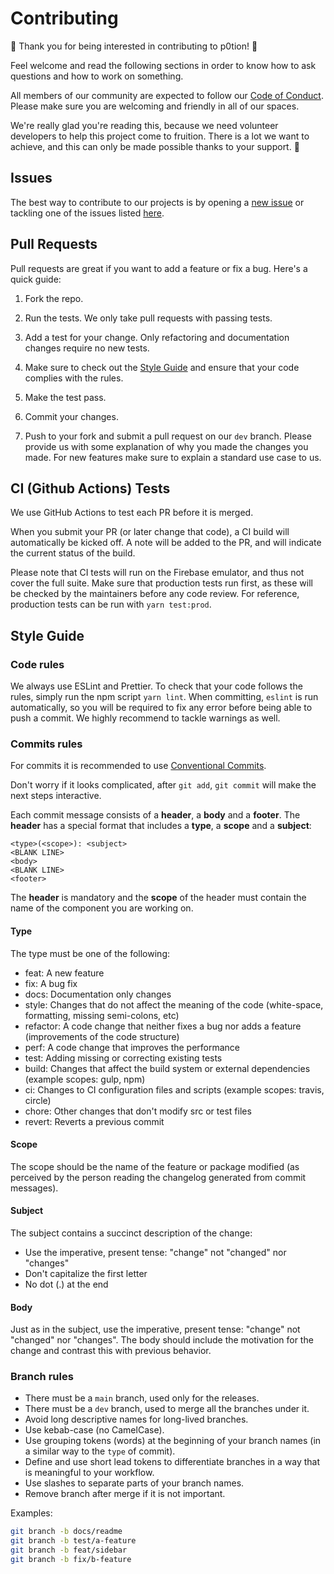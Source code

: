# Contributing

:tada: Thank you for being interested in contributing to p0tion! :tada:

Feel welcome and read the following sections in order to know how to ask questions and how to work on something.

All members of our community are expected to follow our [Code of Conduct](/CODE_OF_CONDUCT.md). Please make sure you are welcoming and friendly in all of our spaces.

We're really glad you're reading this, because we need volunteer developers to help this project come to fruition. There is a lot we want to achieve, and this can only be made possible thanks to your support. 👏

## Issues

The best way to contribute to our projects is by opening a [new issue](https://github.com/privacy-scaling-explorations/p0tion/issues) or tackling one of the issues listed [here](https://github.com/privacy-scaling-explorations/p0tion/contribute).

## Pull Requests

Pull requests are great if you want to add a feature or fix a bug. Here's a quick guide:

1. Fork the repo.

2. Run the tests. We only take pull requests with passing tests.

3. Add a test for your change. Only refactoring and documentation changes require no new tests.

4. Make sure to check out the [Style Guide](/CONTRIBUTING#style-guide) and ensure that your code complies with the rules.

5. Make the test pass.

6. Commit your changes.

7. Push to your fork and submit a pull request on our `dev` branch. Please provide us with some explanation of why you made the changes you made. For new features make sure to explain a standard use case to us.

## CI (Github Actions) Tests

We use GitHub Actions to test each PR before it is merged.

When you submit your PR (or later change that code), a CI build will automatically be kicked off. A note will be added to the PR, and will indicate the current status of the build.

Please note that CI tests will run on the Firebase emulator, and thus not cover the full suite. Make sure that production tests run first, as these will be checked by the maintainers before any code review. For reference, production tests can be run with `yarn test:prod`.

## Style Guide

### Code rules

We always use ESLint and Prettier. To check that your code follows the rules, simply run the npm script `yarn lint`. When committing, `eslint` is run automatically, so you will be required to fix any error before being able to push a commit. We highly recommend to tackle warnings as well.

### Commits rules

For commits it is recommended to use [Conventional Commits](https://www.conventionalcommits.org).

Don't worry if it looks complicated, after `git add`, `git commit` will make the next steps interactive.

Each commit message consists of a **header**, a **body** and a **footer**. The **header** has a special format that includes a **type**, a **scope** and a **subject**:

    <type>(<scope>): <subject>
    <BLANK LINE>
    <body>
    <BLANK LINE>
    <footer>

The **header** is mandatory and the **scope** of the header must contain the name of the component you are working on.

#### Type

The type must be one of the following:

-   feat: A new feature
-   fix: A bug fix
-   docs: Documentation only changes
-   style: Changes that do not affect the meaning of the code (white-space, formatting, missing semi-colons, etc)
-   refactor: A code change that neither fixes a bug nor adds a feature (improvements of the code structure)
-   perf: A code change that improves the performance
-   test: Adding missing or correcting existing tests
-   build: Changes that affect the build system or external dependencies (example scopes: gulp, npm)
-   ci: Changes to CI configuration files and scripts (example scopes: travis, circle)
-   chore: Other changes that don't modify src or test files
-   revert: Reverts a previous commit

#### Scope

The scope should be the name of the feature or package modified (as perceived by the person reading the changelog generated from commit messages).

#### Subject

The subject contains a succinct description of the change:

-   Use the imperative, present tense: "change" not "changed" nor "changes"
-   Don't capitalize the first letter
-   No dot (.) at the end

#### Body

Just as in the subject, use the imperative, present tense: "change" not "changed" nor "changes". The body should include the motivation for the change and contrast this with previous behavior.

### Branch rules

-   There must be a `main` branch, used only for the releases.
-   There must be a `dev` branch, used to merge all the branches under it.
-   Avoid long descriptive names for long-lived branches.
-   Use kebab-case (no CamelCase).
-   Use grouping tokens (words) at the beginning of your branch names (in a similar way to the `type` of commit).
-   Define and use short lead tokens to differentiate branches in a way that is meaningful to your workflow.
-   Use slashes to separate parts of your branch names.
-   Remove branch after merge if it is not important.

Examples:

```bash
git branch -b docs/readme
git branch -b test/a-feature
git branch -b feat/sidebar
git branch -b fix/b-feature
```
